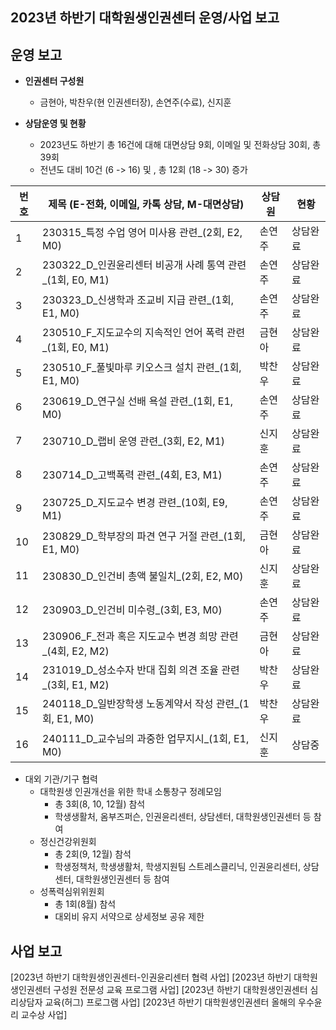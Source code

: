 ## 2023년 하반기 대학원생인권센터 운영/사업 보고

## 운영 보고

- **인권센터 구성원**
	- 금현아, 박찬우(현 인권센터장), 손연주(수료), 신지훈

- **상담운영 및 현황**
	-	2023년도 하반기 총 16건에 대해 대면상담 9회, 이메일 및 전화상담 30회, 총 39회
	-	전년도 대비 10건 (6 -> 16) 및 , 총 12회 (18 -> 30) 증가

|	번호	|	제목 (E-전화, 이메일, 카톡 상담, M-대면상담)	|	상담원	|	현황	|
|---|---|---|---|
|   1  |  230315_특정 수업 영어 미사용 관련_(2회, E2, M0)  |	손연주	|   상담완료  |
|   2  |  230322_D_인권윤리센터 비공개 사례 통역 관련_(1회, E0, M1)  |	손연주	|   상담완료  |
|   3  |  230323_D_신생학과 조교비 지급 관련_(1회, E1, M0)  |	손연주	|   상담완료  |
|   4  |  230510_F_지도교수의 지속적인 언어 폭력 관련_(1회, E0, M1)  |	금현아	|   상담완료  |
|   5  |  230510_F_풀빛마루 키오스크 설치 관련_(1회, E1, M0)  |	박찬우	|   상담완료  |
|   6  |  230619_D_연구실 선배 욕설 관련_(1회, E1, M0)  |	손연주	|   상담완료  |
|   7  |  230710_D_랩비 운영 관련_(3회, E2, M1)  |	신지훈	|   상담완료  |
|   8  |  230714_D_고백폭력 관련_(4회, E3, M1)  |	손연주	|   상담완료  |
|   9  |  230725_D_지도교수 변경 관련_(10회, E9, M1)  |	손연주	|   상담완료  |
|   10  |  230829_D_학부장의 파견 연구 거절 관련_(1회, E1, M0)  |	금현아	|   상담완료  |
|   11  |  230830_D_인건비 총액 불일치_(2회, E2, M0)  |	신지훈	|   상담완료  |
|   12  |  230903_D_인건비 미수령_(3회, E3, M0)  |	손연주	|   상담완료  |
|   13  |  230906_F_전과 혹은 지도교수 변경 희망 관련_(4회, E2, M2)  |	금현아	|   상담완료  |
|   14  |  231019_D_성소수자 반대 집회 의견 조율 관련_(3회, E1, M2)  |	박찬우	|   상담완료  |
|   15  |  240118_D_일반장학생 노동계약서 작성 관련_(1회, E1, M0)  |	박찬우	|   상담완료  |
|   16  |  240111_D_교수님의 과중한 업무지시_(1회, E1, M0)  |	신지훈	|   상담중  |

- 대외 기관/기구 협력
	-	대학원생 인권개선을 위한 학내 소통창구 정례모임
		- 총 3회(8, 10, 12월) 참석 
		- 학생생활처, 옴부즈퍼슨, 인권윤리센터, 상담센터, 대학원생인권센터 등 참여
	- 정신건강위원회
		- 총 2회(9, 12월) 참석  
		- 학생정책처, 학생생활처, 학생지원팀 스트레스클리닉, 인권윤리센터, 상담센터, 대학원생인권센터 등 참여
	- 성폭력심위위원회
		- 총 1회(8월) 참석
		- 대외비 유지 서약으로 상세정보 공유 제한

## 사업 보고
[2023년 하반기 대학원생인권센터-인권윤리센터 협력 사업]
[2023년 하반기 대학원생인권센터 구성원 전문성 교육 프로그램 사업]
[2023년 하반기 대학원생인권센터 심리상담자 교육(허그) 프로그램 사업]
[2023년 하반기 대학원생인권센터 올해의 우수윤리 교수상 사업]
